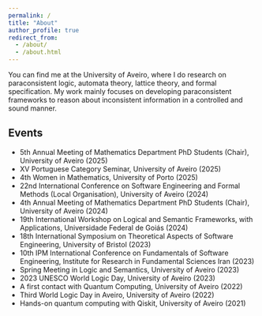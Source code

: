 ```yaml
---
permalink: /
title: "About"
author_profile: true
redirect_from: 
  - /about/
  - /about.html
---
```


You can find me at the University of Aveiro, where I do research on paraconsistent logic, automata theory, lattice theory, and formal specification. My work mainly focuses on developing paraconsistent frameworks to reason about inconsistent information in a controlled and sound manner.

Events
------
- 5th Annual Meeting of Mathematics Department PhD Students (Chair), University of Aveiro (2025)
- XV Portuguese Category Seminar, University of Aveiro (2025)
- 4th Women in Mathematics, University of Porto (2025)
- 22nd International Conference on Software Engineering and Formal Methods (Local Organisation), University of Aveiro (2024)
- 4th Annual Meeting of Mathematics Department PhD Students (Chair), University of Aveiro (2024)
- 19th International Workshop on Logical and Semantic Frameworks, with Applications, Universidade Federal de Goiás (2024)
- 18th International Symposium on Theoretical Aspects of Software Engineering, University of Bristol (2023)
- 10th IPM International Conference on Fundamentals of Software Engineering, Institute for Research in Fundamental Sciences Iran (2023)
- Spring Meeting in Logic and Semantics, University of Aveiro (2023)
- 2023 UNESCO World Logic Day, University of Aveiro (2023)
- A first contact with Quantum Computing, University of Aveiro (2022)
- Third World Logic Day in Aveiro, University of Aveiro (2022)
- Hands-on quantum computing with Qiskit, University of Aveiro (2021)




<!---
I'm a PhD candidate in the Mathematics Department at the University of Aveiro supported by an FCT scholarship. I graduated in Mathematics from the University of Porto in 2020 and completed an MSc in Mathematics and Applications at the University of Aveiro in 2023, with a thesis titled "Towards a Specification Theory for Paraconsistent Transition Systems" [(available here)](https://ria.ua.pt/bitstream/10773/40670/1/Documento_Juliana_Cunha.pdf). My research interests include paraconsistent logics, automata theory, lattice theory, and formal specification. My work mainly focuses on building paraconsistent frameworks to reason about inconsistent information in a controlled and sound manner.

For my updated curriculum, please visit my [CiênciaVitae](https://www.cienciavitae.pt/en/9D1E-9BD4-3F9E).


Education
------
- PhD in Mathematics, University of Aveiro (2023-2029)
- Msc in Mathematics and Applications, University of Aveiro (2020-2023)
- Bachelors in Mathematics, FCUP, University of Porto (2017-2020)

Projects and Grants
------
- PhD Grant by [FCT](https://www.fct.pt/) (2025-2029)
- Collaborator in [Ibex](https://lmf.di.uminho.pt//Ibex/)- Quantitative methods for cyber-physical programming (2023-2025)
- PhD Grant by [PRR- Plano de Recuperação e Resiliência](https://recuperarportugal.gov.pt/) (2023-2024)

Events
------
- 4th Women in Mathematics, University of Porto (2025)
- 22nd International Conference on Software Engineering and Formal Methods (Local Organisation), University of Aveiro (2024)
- 2024 Annual Meeting of Mathematics Department PhD Students (Chair), University of Aveiro (2024)
- 19th International Workshop on Logical and Semantic Frameworks, with Applications, Universidade Federal de Goiás (2024)
- 18th International Symposium on Theoretical Aspects of Software Engineering, University of Bristol (2023)
- 10th IPM International Conference on Fundamentals of Software Engineering, Institute for Research in Fundamental Sciences Iran (2023)
- Spring Meeting in Logic and Semantics, University of Aveiro (2023)
- 2023 UNESCO World Logic Day, University of Aveiro (2023)
- A first contact with Quantum Computing, University of Aveiro (2022)
- Third World Logic Day in Aveiro, University of Aveiro (2022)
- Hands-on quantum computing with Qiskit, University of Aveiro (2021)


-->

